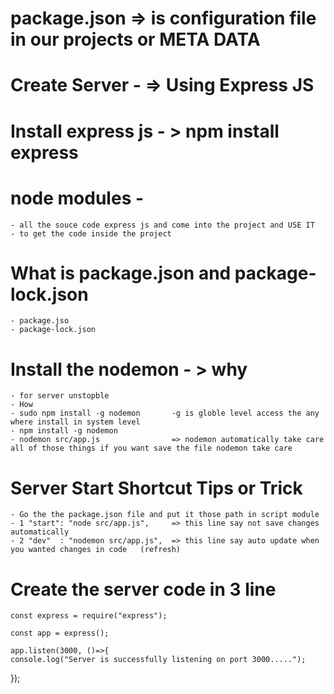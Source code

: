 # package.json => is configuration file in our projects   or META DATA    
# Create Server - => Using Express JS
# Install express js - > npm install express

# node modules - 
    - all the souce code express js and come into the project and USE IT 
    - to get the code inside the project 

# What is package.json and package-lock.json 

    - package.jso
    - package-lock.json

# Install the  nodemon - > why 
    - for server unstopble
    - How 
    - sudo npm install -g nodemon       -g is globle level access the any where install in system level 
    - npm install -g nodemon
    - nodemon src/app.js                => nodemon automatically take care all of those things if you want save the file nodemon take care

# Server Start Shortcut Tips or Trick 
    - Go the the package.json file and put it those path in script module
    - 1 "start": "node src/app.js",     => this line say not save changes automatically
    - 2 "dev"  : "nodemon src/app.js",  => this line say auto update when you wanted changes in code   (refresh)

# Create the server code in 3 line
    const express = require("express");

    const app = express();

    app.listen(3000, ()=>{
    console.log("Server is successfully listening on port 3000.....");
});

